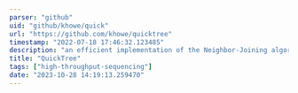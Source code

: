 ```yaml
---
parser: "github"
uid: "github/khowe/quick"
url: "https://github.com/khowe/quicktree"
timestamp: "2022-07-18 17:46:32.123485"
description: "an efficient implementation of the Neighbor-Joining algorithm."
title: "QuickTree"
tags: ["high-throughput-sequencing"]
date: "2023-10-28 14:19:13.259470"
---
```

